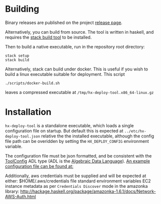 # Building

Binary releases are published on the project [release page][releases]. 

Alternatively, you can build from source. The tool is written in haskell, and
requires the [stack build tool][stack] to be installed.

Then to build a native executable, run in the repository root directory:

```
stack setup
stack build
```

Alternatively, stack can build under docker. This is useful if you wish
to build a linux executable suitable for deployment. This script

```
./scripts/docker-build.sh
```

leaves a compressed executable at `/tmp/hx-deploy-tool.x86_64-linux.gz`


# Installation

`hx-deploy-tool` is a standalone executable, which loads a single configuration
file on startup. But default this is expected at `../etc/hx-deploy-tool.json`
relative the the installed executable, although the config file path can be
overidden by setting the `HX_DEPLOY_CONFIG` environment variable.

The configuration file must be json formatted, and be consistent with the
[ToolConfig][toolconfig-adl] ADL type (ADL is the [Algebraic Data Language][adl]).
[An example configuration file can be found at: ](docs/example_deploy.json)

Additionally, aws credentials must be supplied and will be expected at either:
$HOME/.aws/credentials file
standard environment variables
EC2 instance metadata
as per `Credentials Discover` mode in the amazonka library:
http://hackage.haskell.org/package/amazonka-1.6.1/docs/Network-AWS-Auth.html


[releases]:https://github.com/helix-collective/hx-deploy-tool/releases
[stack]:https://docs.haskellstack.org/en/stable/README/ 
[toolconfig-adl]:https://github.com/helix-collective/hx-deploy-tool/blob/master/adl/config.adl#L11
[adl]:https://github.com/timbod7/adl


